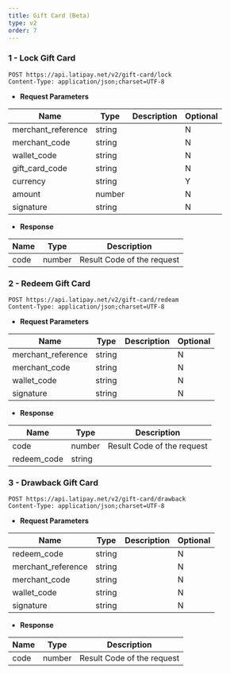 ```yaml
---
title: Gift Card (Beta)
type: v2
order: 7
---
```


### 1 - Lock Gift Card
```
POST https://api.latipay.net/v2/gift-card/lock
Content-Type: application/json;charset=UTF-8
```
- <strong>Request Parameters</strong>

| Name               | Type   | Description                                                                       | Optional |
| ------------------ | ------ | --------------------------------------------------------------------------------- | -------- |
| merchant_reference | string ||N|
| merchant_code | string ||N|
| wallet_code | string ||N|
| gift_card_code | string ||N|
| currency | string ||Y|
| amount | number ||N|
| signature | string ||N|

- <strong>Response</strong>

| Name | Type | Description |
| -- | -- | -- |
|code|number|Result Code of the request|

### 2 - Redeem Gift Card
```
POST https://api.latipay.net/v2/gift-card/redeam
Content-Type: application/json;charset=UTF-8
```
- <strong>Request Parameters</strong>

| Name               | Type   | Description                                                                       | Optional |
| ------------------ | ------ | --------------------------------------------------------------------------------- | -------- |
| merchant_reference | string ||N|
| merchant_code | string ||N|
| wallet_code | string ||N|
| signature | string ||N|

- <strong>Response</strong>

| Name | Type | Description |
| -- | -- | -- |
|code|number|Result Code of the request|
| redeem_code | string ||N|

### 3 - Drawback Gift Card
```
POST https://api.latipay.net/v2/gift-card/drawback
Content-Type: application/json;charset=UTF-8
```
- <strong>Request Parameters</strong>

| Name               | Type   | Description                                                                       | Optional |
| ------------------ | ------ | --------------------------------------------------------------------------------- | -------- |
| redeem_code | string ||N|
| merchant_reference | string ||N|
| merchant_code | string ||N|
| wallet_code | string ||N|
| signature | string ||N|

- <strong>Response</strong>

| Name | Type | Description |
| -- | -- | -- |
|code|number|Result Code of the request|